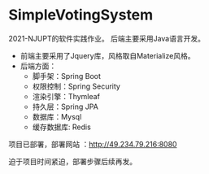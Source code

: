 # SimpleVotingSystem

2021-NJUPT的软件实践作业。
后端主要采用Java语言开发。
- 前端主要采用了Jquery库，风格取自Materialize风格。
- 后端方面：
  - 脚手架：Spring Boot
  - 权限控制：Spring Security
  - 渲染引擎：Thymleaf
  - 持久层：Spring JPA
  - 数据库：Mysql
  - 缓存数据库: Redis

项目已部署，部署网站 ：http://49.234.79.216:8080

迫于项目时间紧迫，部署步骤后续再发。
